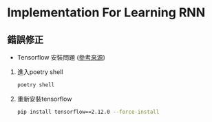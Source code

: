 # Implementation For Learning RNN

## 錯誤修正

- Tensorflow 安裝問題 ([參考來源](https://stackoverflow.com/questions/74949556/poetry-fails-to-install-tensorflow))

1. 進入poetry shell

   ```bash
   poetry shell
    ```

2. 重新安裝tensorflow

   ```bash
   pip install tensorflow==2.12.0 --force-install
   ```
